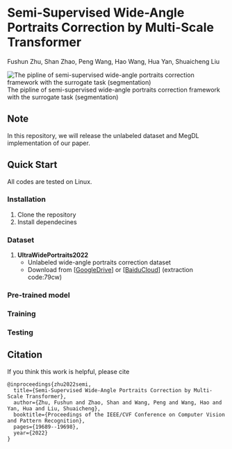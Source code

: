 # Semi-Supervised Wide-Angle Portraits Correction by Multi-Scale Transformer
Fushun Zhu, Shan Zhao, Peng Wang, Hao Wang, Hua Yan, Shuaicheng Liu 

![The pipline of semi-supervised wide-angle portraits correction framework with the surrogate task (segmentation)](https://github.com/megvii-research/Portraits_Correction/blob/main/semi-supervised%20framework.PNG)
The pipline of semi-supervised wide-angle portraits correction framework with the surrogate task (segmentation)

## Note
In this repository, we will release the unlabeled dataset and MegDL implementation of our paper.

## Quick Start

All codes are tested on Linux.

### Installation

1. Clone the repository
2. Install dependecines

### Dataset 
1.  **UltraWidePortraits2022** 
    * Unlabeled wide-angle portraits correction dataset  
    * Download from  [[GoogleDrive](https://drive.google.com/file/d/1FxzyA-EWqHnZI4H5zgZJOoqnkoAmhK0h/view?usp=sharing)] or [[BaiduCloud](https://pan.baidu.com/s/1IyeyHGR4BQHGm7Q_ZFi22g?pwd=79cw)] (extraction code:79cw)

### Pre-trained model

### Training

### Testing

## Citation

If you think this work is helpful, please cite
```
@inproceedings{zhu2022semi,
  title={Semi-Supervised Wide-Angle Portraits Correction by Multi-Scale Transformer},
  author={Zhu, Fushun and Zhao, Shan and Wang, Peng and Wang, Hao and Yan, Hua and Liu, Shuaicheng},
  booktitle={Proceedings of the IEEE/CVF Conference on Computer Vision and Pattern Recognition},
  pages={19689--19698},
  year={2022}
}

```
